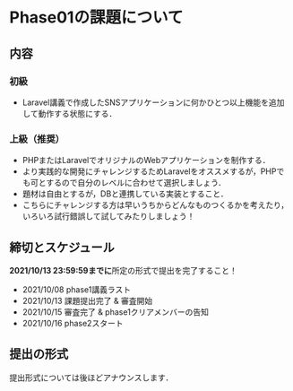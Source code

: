 # Phase01の課題について

## 内容

### 初級

- Laravel講義で作成したSNSアプリケーションに何かひとつ以上機能を追加して動作する状態にする．

### 上級（推奨）

- PHPまたはLaravelでオリジナルのWebアプリケーションを制作する．
- より実践的な開発にチャレンジするためLaravelをオススメするが，PHPでも可とするので自分のレベルに合わせて選択しましょう．
- 題材は自由とするが，DBと連携している実装とすること．
- こちらにチャレンジする方は早いうちからどんなものつくるかを考えたり，いろいろ試行錯誤して試してみたりしましょう！

## 締切とスケジュール

**2021/10/13 23:59:59までに**所定の形式で提出を完了すること！

- 2021/10/08  phase1講義ラスト
- 2021/10/13  課題提出完了 & 審査開始
- 2021/10/15  審査完了 & phase1クリアメンバーの告知
- 2021/10/16  phase2スタート

## 提出の形式

提出形式については後ほどアナウンスします．

<!-- - 提出時は「デプロイしている場合はURL」，していない場合は「画面収録した動画」を提出する．
- 上記どちらの場合も，下記を提出フォームに入力する．
  - アプリケーションの紹介（どんなアプリケーションなのか）
  - 簡単な操作方法 -->